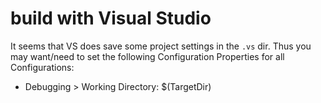 # build with Visual Studio

It seems that VS does save some project settings in the `.vs` dir. Thus you may want/need to set the following Configuration Properties for all Configurations:

- Debugging > Working Directory: $(TargetDir)
